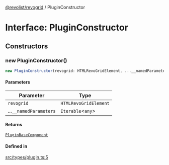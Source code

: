 [@revolist/revogrid](README.md) / PluginConstructor

# Interface: PluginConstructor

## Constructors

### new PluginConstructor()

```ts
new PluginConstructor(revogrid: HTMLRevoGridElement, ...__namedParameters: Iterable<any>): PluginBaseComponent
```

#### Parameters

| Parameter | Type |
| ------ | ------ |
| `revogrid` | `HTMLRevoGridElement` |
| ...`__namedParameters` | `Iterable`\<`any`\> |

#### Returns

[`PluginBaseComponent`](Interface.PluginBaseComponent.md)

#### Defined in

[src/types/plugin.ts:5](https://github.com/revolist/revogrid/blob/08f5cc514b9bc1666dd85d20f560c0e9b7c7af14/src/types/plugin.ts#L5)
